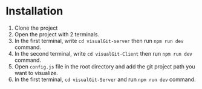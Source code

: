 # Installation 

1. Clone the project
2. Open the project with 2 terminals. 
3. In the first terminal, write `cd visualGit-server` then run `npm run dev` command.
4. In the second terminal, write `cd visualGit-Client` then run `npm run dev` command.
5. Open `config.js` file in the root directory and add the git project path you want to visualize.
6. In the first terminal, `cd visualGit-Server` and run `npm run dev` command.

